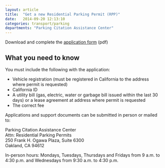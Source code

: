```yaml
---
layout: article
title:  "Get a new Residential Parking Permit (RPP)"
date:   2014-09-20 12:13:10
categories: transport/parking
departments: "Parking Citation Assistance Center"
---
```


<p class="cta">Download and complete the <a href="">application form</a> (pdf)</p>

## What you need to know 

You must include the following with the application:

* Vehicle registration (must be registered in California to the address where permit is requested)
* California ID
* A utility bill (gas, electric, water or garbage bill issued within the last 30 days) or a lease agreement at address where permit is requested
* The correct fee


Applications and support documents can be submitted in person or mailed to: 

Parking Citation Assistance Center<br />
Attn: Residential Parking Permits<br />
250 Frank H. Ogawa Plaza, Suite 6300<br />
Oakland, CA 94612 <br />

In-person hours: Mondays, Tuesdays, Thursdays and Fridays from 9 a.m. to 4:30 p.m. and Wednesdays from 9:30 a.m. to 4:30 p.m.

<!--Who can apply for an RRP?

Certain residential neighborhoods that border commercial areas within the City participate in the Residential Parking Permit (RPP) program. Vehicles displaying the correct permit are able to park in that neighborhood for an extended period of time.
Parking permits are issued to a vehicle registered to an eligible address, not to a person. So if you move into a neighborhood that has RPP, you'll need to update the vehicle's registration to the new address with DMV before applying for a permit. Please remember to update both your vehicle registration and driver license as these are two separate records with DMV. To update online, please visit http://dmv.ca.gov/online/onlinesvcs.htm. Print out the update confirmation and submit it as part of your supporting documents.
The City of Oakland requires that all delinquent parking tickets be cleared (paid or adjudicated) prior to issuance of any permit for a particular vehicle. To obtain citation information or pay your citation, call (800) 500-6484 or click here to go to the online payment system.


How to Get a Residential Parking Permit


 



How to Renew a Residential Parking Permit

Online
Permit holders that receive a letter indicating they are eligible for online renewal, should click here to go to the online renewal system. 
In-Person or By Mail
Parking Citation Assistance Center
Attn: Residential Parking Permits
250 Frank H. Ogawa Plaza, Suite 6300
Oakland, CA 94612 
Hours: Mondays, Tuesdays, Thursdays and Fridays from 9 a.m. to 4:30 p.m. and Wednesdays from 9:30 a.m. to 4:30 p.m.

Four Types of Permits
 
1.	Regular Residential Permits (Areas A, B, C, D, E, F, G, I, J, K, L, M, N)
 	
Regular Residential Parking Permits are are valid for 12 months based on the following schedule:
Area C and M expire on June 30
Area A, B, D, E expire on August 31
Area F through L expire December 31 
Area N expire on March 31
There are limits to the number of residential permits that will be issued per address:
Area F: 1 
Areas A, B, C, D, E, G, I, J, K, L: 3 
Area M: No limit
Area N: 2  
2.	Merchant Permits (Areas A, B, C, D, F)
 	
Merchants receive one transferable hanging permit. A copy of the current business license, applicant's driver license and current California vehicle registration must accompany the completed application.
Maximum number of merchant permits that can be issued per business license -- either 2 stickers or 1 transferable permit  
3.	Visitor Permits (1-day and 2-week temporary permits for visitors)
 	
Residents may purchase temporary permits for visitors. Visitor permits are hanging permits valid for one day or two weeks. A resident may purchase up to five of both on any calendar day.
Temporary and Visitor Permits (All areas except M):
Two Week Temporary Permit - $5
One Day Temporary Permit - $1
Temporary and Visitor Permits (Area M Residential Accounts only):
Two Week Temporary Permit - $50
One Day Visitor Permits - $10
 
4.	New Vehicle Permits (90-day temporary permit for new vehicles without a permanent license plate)
 	
A New Vehicle Permit is a hanging temporary permit valid for 90 days and issued to a new vehicle that does not yet have permanent license plates. Once California license plates have been issued, the New Vehicle Permit must be exchanged for an annual bumper sticker. There is no fee for the exchange.
Fees
Residential New Annual, New Vehicle and Renewal Permits 
All Areas except E, M and N - $35*
Area E**- no charge
Area M - $150
Merchant New Annual and Renewal Permits 
Areas A, B, D and F - $85
Area M - $150
Permit Replacement Fee - $10
**In Area E, Area N (first year) and some parts of Areas A and G there is no fee for Residential New Annual, New Vehicle and Renewal Permits. For more information or to see if your address qualifies, please call 1-800-500-6484. 
Want to Establish a Residential Parking Permit in Your Neighborhood?
Individuals interested in implementing a Residential Permit Parking in their neighborhoods should visit http://www2.oaklandnet.com/Government/o/PWA/ResidentialPermitParking/index.htm and review FAQs No. 20-28. Click here to view the applications and petition forms. For additional information, call the Transportation Services of Oakland Public Works Agency at (510) 238-3466.-->